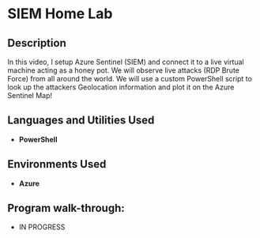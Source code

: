 <h1>SIEM Home Lab</h1>

<h2>Description</h2>
In this video, I setup Azure Sentinel (SIEM) and connect it to a live virtual machine acting as a honey pot. We will observe live attacks (RDP Brute Force) 
from all around the world. We will use a custom PowerShell script to look up the attackers Geolocation information and plot it on the Azure Sentinel Map!
<br />


<h2>Languages and Utilities Used</h2>

- <b>PowerShell</b> 

<h2>Environments Used </h2>

- <b>Azure</b> 

<h2>Program walk-through:</h2>

- IN PROGRESS
